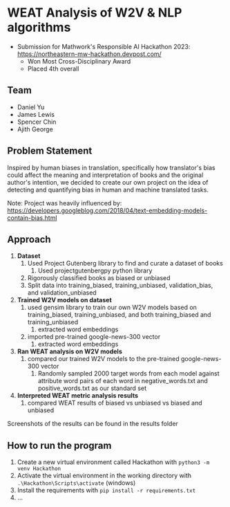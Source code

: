 # WEAT Analysis of W2V & NLP algorithms
- Submission for Mathwork's Responsible AI Hackathon 2023: https://northeastern-mw-hackathon.devpost.com/
    - Won Most Cross-Disciplinary Award  
    - Placed 4th overall

## Team
 - Daniel Yu
 - James Lewis
 - Spencer Chin
 - Ajith George

## Problem Statement
Inspired by human biases in translation, specifically how translator's bias could affect the meaning and interpretation of books and the original author's intention, we decided to create our own project on the idea of detecting and quantifying bias in human and machine translated tasks.

Note:
Project was heavily influenced by: https://developers.googleblog.com/2018/04/text-embedding-models-contain-bias.html

## Approach
1. **Dataset**
	1. Used Project Gutenberg library to find and curate a dataset of books 
		1. Used projectgutenbergpy python library
	2. Rigorously classified books as biased or unbiased 
	3. Split data into training_biased, training_unbiased, validation_bias, and validation_unbiased
2. **Trained W2V models on dataset**
	1. used gensim library to train our own W2V models based on training_biased, training_unbiased, and both training_biased and training_unbiased
		1. extracted word embeddings
	2. imported pre-trained google-news-300 vector
		1. extracted word embeddings
3. **Ran WEAT analysis on W2V models**
	1. compared our trained W2V models to the pre-trained google-news-300 vector
		1. Randomly sampled 2000 target words from each model against attribute word pairs of each word in negative_words.txt and positive_words.txt as our standard set
4. **Interpreted WEAT metric analysis results**
	1. compared WEAT results of biased vs unbiased vs biased and unbiased

Screenshots of the results can be found in the results folder

## How to run the program
1. Create a new virtual environment called Hackathon with  ```python3 -m venv Hackathon```
2. Activate the virtual environment in the working directory with ```.\Hackathon\Scripts\activate``` (windows)
3. Install the requirements with  ```pip install -r requirements.txt```
4. ...
